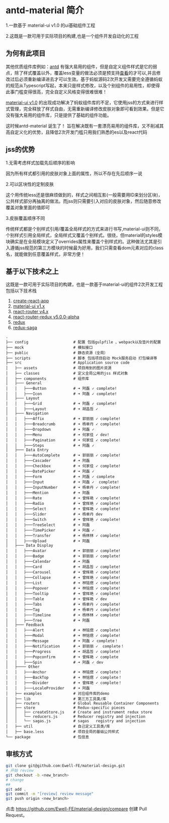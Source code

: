 # antd-material 简介
1.一款基于 material-ui  v1.0 的ui基础组件工程

2.这既是一款可用于实际项目的构建,也是一个组件开发自动化的工程
## 为何有此项目
其他优质组件库例如：[antd](https://github.com/ant-design/ant-design) 有强大易用的组件，但是自定义组件样式是它的弱点，除了样式覆盖以外，覆盖less变量的做法必须是预支持[查看](https://github.com/ant-design/ant-design/blob/master/components/style/themes/default.less)的才可以,并且修改过后必须重新编译进去才可以生效。基于蚂蚁源码2次开发又需要完全遵循蚂蚁的规范从Typescript写起，本来只是样式修改，以及个别组件的易用性，却使得此事门槛变得很高，完全自定义风格变得很难很难！

[material-ui v1.0](https://github.com/mui-org/material-ui) 的出现成功解决了蚂蚁组件库的不足，它使用jss的方式来进行样式管理，完全释放了样式自由，无需重新编译修改皮肤对象即可看到效果。但是它没有强大易用的组件库，只是提供了基础的组件功能。

这时候antd-material 诞生了！
旨在解决既有一套漂亮易用的组件库，又不削减其高自定义化的优势，且降低2次开发门槛只用我们熟悉的es以及react代码
## jss的优势

1.无需考虑样式加载先后顺序的影响

因为所有样式都引用的皮肤对象上面的属性，所以不存在先后顺序一说

2.可以区块性的定制皮肤

这个用传统less还是很麻烦做到的，样式之间相互影(一般需要用ID来划分区块)，公共样式部分再抽离的做法。而jss则只需要引入对应的皮肤对象，然后随意修改覆盖对象里面的值即可

3.皮肤覆盖顺序不同

传统样式都是个别样式引用/覆盖全局样式的方式来进行书写,material-ui则不同，个别样式引用全局样式，全局样式又覆盖个别样式。很绕，但material的styles模块确实是在全局模块定义了overrides属性来覆盖个别样式的。这种做法尤其是引入遵循jss规范的第三方模块的时候最为好用，我们只需查看dom元素对应的class名，就能做到任意覆盖样式，非常方便！
## 基于以下技术之上

这既是一款可用于实际项目的构建，也是一款基于material-ui的组件2次开发工程包括以下技术栈

1. [create-react-app](https://github.com/facebook/create-react-app)
5. [material-ui v1.x](https://github.com/mui-org/material-ui)
2. [react-router v4.x](https://github.com/ReactTraining/react-router)
3. [react-router-redux v5.0.0-alpha](https://github.com/ReactTraining/react-router/tree/master/packages/react-router-redux)
4. [redux](https://github.com/reactjs/redux)
5. [redux-saga](https://github.com/redux-saga/redux-saga)

```
.
├── config                    # 配置 包括gulpfile 、webpack以及垫片的配置
├── mock                      # 模拟接口
├── public                    # 静态资源（全局）
├── scripts                   # 脚本 包括项目启动 Mock服务启动 打包编译等
├── src                       # Application source code
│   ├── assets                # 项目用到的图片资源
│   ├── classes               # 定义全局公用的jss 样式对象
│   ├── components            # 组件库
│   ├─── General
│   │   ├───Button            # ➜ 阿磊 ✓ complete!
│   │   ├───Icon              # ➜ 阿磊 ✓ complete!
│   ├─── Layout
│   │   ├───Grid              # ➜ 阿磊 ✓ complete!
│   │   ├───Layout            # ➜ 胡昌哲 ✓
│   ├─── Navigation
│   │   ├───Affix             # ➜ 郭丽丽 ✓ complete!
│   │   ├───Breadcrumb        # ➜ 杨单丹 ✓ complete!
│   │   ├───Dropdown          # ➜ 阿磊 ✓
│   │   ├───Menu              # ➜ 何家佳 ✓ dev!
│   │   ├───Pagination        # ➜ 何家佳 ✓ complete!
│   │   ├───Steps             # ➜ 阿磊 ✓
│   ├─── Data Entry
│   │   ├───AutoComplete      # ➜ 郭丽丽 ✓ complete!
│   │   ├───Cascader          # ➜ 阿磊
│   │   ├───Checkbox          # ➜ 何家佳 ✓ complete!
│   │   ├───DatePicker        # ➜ 阿磊 ✓
│   │   ├───Form              # ➜ 阿磊 ✓ complete
│   │   ├───Input             # ➜ 阿磊 ✓  complete!
│   │   ├───InputNumber       # ➜ 杨单丹 ✓ complete!
│   │   ├───Mention           # ➜ 阿磊
│   │   ├───Rate              # ➜ 曾辉艳 ✓ complete!
│   │   ├───Radio             # ➜ 曾辉艳 ✓ complete!
│   │   ├───Select            # ➜ 曾辉艳 ✓ complete!
│   │   ├───Slider            # ➜ 杨单丹 dev
│   │   ├───Switch            # ➜ 曾辉艳 ✓ complete!
│   │   ├───TreeSelect        # ➜ 阿磊
│   │   ├───TimePicker        # ➜ 阿磊 ✓
│   │   ├───Transfer          # ➜ 杨林林 ✓ complete!
│   │   ├───Upload            # ➜ 阿磊
│   ├─── Data Display
│   │   ├───Avatar            # ➜ 郭丽丽 ✓ complete!
│   │   ├───Badge             # ➜ 郭丽丽 ✓ complete!
│   │   ├───Calendar          # ➜ 阿磊
│   │   ├───Card              # ➜ 胡昌哲 ✓ complete!
│   │   ├───Carousel          # ➜ 曾辉艳 ✓ complete!
│   │   ├───Collapse          # ➜ 曾辉艳 ✓ complete!
│   │   ├───List              # ➜ 林铭偲 ✓ complete!
│   │   ├───Popover           # ➜ 林铭偲 ✓ complete!
│   │   ├───Tooltip           # ➜ 曾辉艳 ✓ complete!
│   │   ├───Table             # ➜ 曾辉艳 ✓ dev
│   │   ├───Tabs              # ➜ 杨单丹 ✓ complete!
│   │   ├───Tag               # ➜ 杨单丹 ✓ complete!
│   │   ├───Timeline          # ➜ 杨林林 ✓ complete!
│   │   ├───Tree              # ➜ 阿磊
│   ├─── Feedback
│   │   ├───Alert             # ➜ 林铭偲 ✓ complete!
│   │   ├───Modal             # ➜ 林铭偲 ✓ complete!
│   │   ├───Message           # ➜ 阿磊 ✓ complete！
│   │   ├───Notification      # ➜ 郭丽丽 ✓  complete！
│   │   ├───Progress          # ➜ 胡昌哲 ✓ complete!
│   │   ├───Popconfirm        # ➜ 曾辉艳 ✓ complete
│   │   ├───Spin              # ➜ 阿磊 ✓ dev
│   ├──── Other
│   │   ├───Anchor            # ➜ 林铭偲 ✓ complete！
│   │   ├───BackTop           # ➜ 林铭偲 ✓ complete！
│   │   ├───Divider           # ➜ 曾辉艳 ✓ complete！
│   │   ├───LocaleProvider    # ➜ 阿磊
│   ├── examples              # 对应组件库的demo
│   ├── lib                   # 第三方工具类/库
│   ├── routers               # Global Reusable Container Components
│   ├── store                 # Redux-specific pieces
│   │   ├── createStore.js    # Create and instrument redux store
│   │   └── reducers.js       # Reducer registry and injection
│   │   └── sagas.js          # sagas   registry and injection
│   ├── util                  # 自己定义工具类/库
│   ├── base.less             # 项目全局的基础公共样式
└── package                   # 包信息
```

## 审核方式

```sh
git clone git@github.com:Ewell-FE/material-design.git
# 开始 review
git checkout -b <new_branch>
# change
##
git add .
git commit -m "[review] review message"
git push origin <new_branch>
```

点击 <https://github.com/Ewell-FE/material-design/compare> 创建 Pull Request。